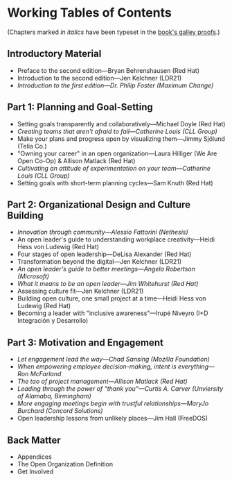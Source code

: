# Working Tables of Contents

(Chapters marked _in italics_ have been typeset in the [book's galley proofs](https://github.com/open-organization-ambassadors/open-org-leaders-manual/tree/master/second-edition).)

## Introductory Material

- Preface to the second edition—Bryan Behrenshausen (Red Hat)
- Introduction to the second edition—Jen Kelchner (LDR21)
- _Introduction to the first edition—Dr. Philip Foster (Maximum Change)_

## Part 1: Planning and Goal-Setting

- Setting goals transparently and collaboratively—Michael Doyle (Red Hat)
- _Creating teams that aren't afraid to fail—Catherine Louis (CLL Group)_
- Make your plans and progress open by visualizing them—Jimmy Sjölund (Telia Co.)
- "Owning your career" in an open organization—Laura Hilliger (We Are Open Co-Op) & Allison Matlack (Red Hat)
- _Cultivating an attitude of experimentation on your team—Catherine Louis (CLL Group)_
- Setting goals with short-term planning cycles—Sam Knuth (Red Hat)

## Part 2: Organizational Design and Culture Building

- _Innovation through community—Alessio Fattorini (Nethesis)_
- An open leader's guide to understanding workplace creativity—Heidi Hess von Ludewig (Red Hat)
- Four stages of open leadership—DeLisa Alexander (Red Hat)
- Transformation beyond the digital—Jen Kelchner (LDR21)
- _An open leader's guide to better meetings—Angela Robertson (Microsoft)_
- _What it means to be an open leader—Jim Whitehurst (Red Hat)_
- Assessing culture fit—Jen Kelchner (LDR21)
- Building open culture, one small project at a time—Heidi Hess von Ludewig (Red Hat)
- Becoming a leader with "inclusive awareness"—Irupé Niveyro (I+D Integración y Desarrollo)

## Part 3: Motivation and Engagement

- _Let engagement lead the way—Chad Sansing (Mozilla Foundation)_
- _When empowering employee decision-making, intent is everything—Ron McFarland_
- _The tao of project management—Allison Matlack (Red Hat)_
- _Leading through the power of "thank you"—Curtis A. Carver (Unviersity of Alamaba, Birmingham)_
- _More engaging meetings begin with trustful relationships—MaryJo Burchard (Concord Solutions)_
- Open leadership lessons from unlikely places—Jim Hall (FreeDOS)

## Back Matter

- Appendices
- The Open Organization Definition
- Get Involved
